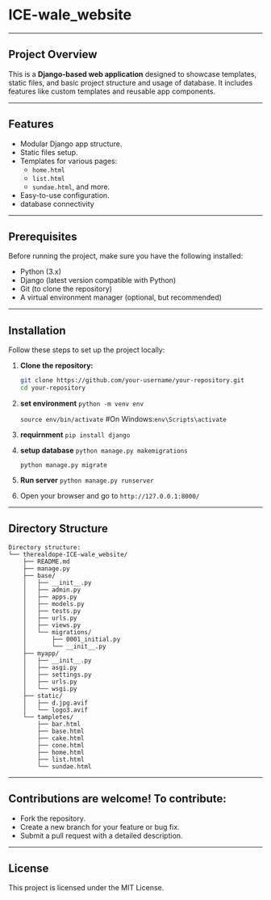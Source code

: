 # ICE-wale_website
---
## Project Overview
This is a **Django-based web application** designed to showcase templates, static files, and basic project structure and usage of database. It includes features like custom templates and reusable app components.

---

## Features
- Modular Django app structure.
- Static files setup.
- Templates for various pages:
  - `home.html`
  - `list.html`
  - `sundae.html`, and more.
- Easy-to-use configuration.
- database connectivity

---

## Prerequisites
Before running the project, make sure you have the following installed:
- Python (3.x)
- Django (latest version compatible with Python)
- Git (to clone the repository)
- A virtual environment manager (optional, but recommended)

---

## Installation
Follow these steps to set up the project locally:

1. **Clone the repository:**
   ```bash
   git clone https://github.com/your-username/your-repository.git
   cd your-repository

2. **set environment**
   `python -m venv env`
   
   `source env/bin/activate`   #On Windows:`env\Scripts\activate`
   
3. **requirnment**
   `pip install django`

4. **setup database**
   `python manage.py makemigrations`
   
   `python manage.py migrate`

5. **Run server**
   `python manage.py runserver`

6. Open your browser and go to `http://127.0.0.1:8000/`


---

## Directory Structure
```
Directory structure:
└── therealdope-ICE-wale_website/
    ├── README.md
    ├── manage.py
    ├── base/
    │   ├── __init__.py
    │   ├── admin.py
    │   ├── apps.py
    │   ├── models.py
    │   ├── tests.py
    │   ├── urls.py
    │   ├── views.py
    │   └── migrations/
    │       ├── 0001_initial.py
    │       └── __init__.py
    ├── myapp/
    │   ├── __init__.py
    │   ├── asgi.py
    │   ├── settings.py
    │   ├── urls.py
    │   └── wsgi.py
    ├── static/
    │   ├── d.jpg.avif
    │   └── logo3.avif
    └── tampletes/
        ├── bar.html
        ├── base.html
        ├── cake.html
        ├── cone.html
        ├── home.html
        ├── list.html
        └── sundae.html
```
---

## Contributions are welcome! To contribute:
- Fork the repository.
- Create a new branch for your feature or bug fix.
- Submit a pull request with a detailed description.

---

## License

This project is licensed under the MIT License.


